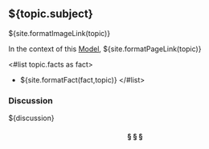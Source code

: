 ## ${topic.subject}

${site.formatImageLink(topic)}

In the context of this [Model](model.md), ${site.formatPageLink(topic)}

<#list topic.facts as fact>
* ${site.formatFact(fact,topic)}
</#list>

### Discussion

${discussion}

<h4 align="center"><b>&sect; &sect; &sect;</b></h4>
